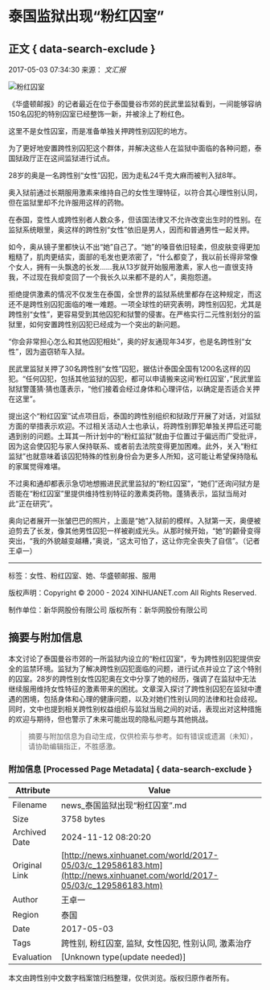 # 泰国监狱出现“粉红囚室”

## 正文 { data-search-exclude }


2017-05-03 07:34:30 来源： _文汇报_

![粉红囚室](http://www.newsimg.cn/xl2017/images/wx.png)

《华盛顿邮报》的记者最近在位于泰国曼谷市郊的民武里监狱看到，一间能够容纳150名囚犯的特别囚室已经整饰一新，并被涂上了粉红色。

这里不是女性囚室，而是准备单独关押跨性别囚犯的地方。

为了更好地安置跨性别囚犯这个群体，并解决这些人在监狱中面临的各种问题，泰国狱政厅正在这间监狱进行试点。

28岁的奥是一名跨性别“女性”囚犯，因为走私24千克大麻而被判入狱8年。

奥入狱前通过长期服用激素来维持自己的女性生理特征，以符合其心理性别认同，但在监狱里却不允许服用这样的药物。

在泰国，变性人或跨性别者人数众多，但该国法律又不允许改变出生时的性别。在监狱系统眼里，奥这样的跨性别“女性”依旧是男人，因而和普通男性一起关押。

如今，奥从镜子里都快认不出“她”自己了。“她”的嗓音依旧轻柔，但皮肤变得更加粗糙了，肌肉更结实，面部的毛发也更浓密了，“什么都变了，我以前长得非常像个女人，拥有一头飘逸的长发……我从13岁就开始服用激素，家人也一直很支持我，不过现在我却变回了一个我长久以来都不是的人”，奥抱怨道。

拒绝提供激素的情况不仅发生在泰国，全世界的监狱系统里都存在这种规定，而这还不是跨性别囚犯面临的唯一难题。一项全球性的研究表明，跨性别囚犯，尤其是跨性别“女性”，更容易受到其他囚犯和狱警的侵害。在严格实行二元性别划分的监狱里，如何安置跨性别囚犯已经成为一个突出的新问题。

“你会非常担心怎么和其他囚犯相处”，奥的好友通现年34岁，也是名跨性别“女性”，因为盗窃轿车入狱。

民武里监狱关押了30名跨性别“女性”囚犯，据估计泰国全国有1200名这样的囚犯。“任何囚犯，包括其他监狱的囚犯，都可以申请搬来这间‘粉红囚室’，”民武里监狱狱警蓬猜·猜也蓬表示，“他们接着会经过身体和心理评估，以确定是否适合关押在这里”。

提出这个“粉红囚室”试点项目后，泰国的跨性别组织和狱政厅开展了对话，对监狱方面的举措表示欢迎。不过相关活动人士也承认，将跨性别罪犯单独关押后还可能遇到别的问题。土耳其一所计划中的“粉红监狱”就由于位置过于偏远而广受批评，因为这会使囚犯与家人保持联系、或者前去法院变得更加困难。此外，关入“粉红监狱”也就意味着该囚犯特殊的性别身份会为更多人所知，这可能让希望保持隐私的家属觉得难堪。

不过奥和通却都表示急切地想搬进民武里监狱的“粉红囚室”，“她们”还询问狱方是否能在“粉红囚室”里提供维持性别特征的激素类药物。蓬猜表示，监狱当局对此“正在研究”。

奥向记者展开一张皱巴巴的照片，上面是“她”入狱前的模样。入狱第一天，奥便被迫剪去了长发，像其他男性囚犯一样被剃成光头。从那时候开始，“她”的颧骨变得突出，“我的外貌越变越糟，”奥说，“这太可怕了，这让你完全丧失了自信”。（记者 王卓一）

---

标签：女性、粉红囚室、她、华盛顿邮报、服用

版权声明：Copyright © 2000 - 2024 XINHUANET.com All Rights Reserved.

制作单位：新华网股份有限公司 版权所有：新华网股份有限公司
<!-- tcd_original_link http://news.xinhuanet.com/world/2017-05/03/c_129586183.htm -->
## 摘要与附加信息

<!-- tcd_abstract -->
本文讨论了泰国曼谷市郊的一所监狱内设立的“粉红囚室”，专为跨性别囚犯提供安全的监禁环境。监狱为了解决跨性别囚犯面临的问题，进行试点并设立了这个特别的囚室。28岁的跨性别女性囚犯奥在文中分享了她的经历，强调了在监狱中无法继续服用维持女性特征的激素带来的困扰。文章深入探讨了跨性别囚犯在监狱中遭遇的困境，包括身体和心理的健康问题，以及对她们性别认同的法律和社会歧视。同时，文中也提到相关跨性别权益组织与监狱当局之间的对话，表现出对这种措施的欢迎与期待，但也警示了未来可能出现的隐私问题与其他挑战。
<!-- tcd_abstract_end -->

> 摘要与附加信息为自动生成，仅供检索与参考。如有错误或遗漏（未知），请协助编辑指正，不胜感激。

### 附加信息 [Processed Page Metadata] { data-search-exclude }

| Attribute       | Value                                  |
|-----------------|----------------------------------------|
| Filename        | news_泰国监狱出现“粉红囚室”.md                             |
| Size            | 3758 bytes                           |
| Archived Date   | 2024-11-12 08:20:20                             |
| Original Link   | [http://news.xinhuanet.com/world/2017-05/03/c_129586183.htm](http://news.xinhuanet.com/world/2017-05/03/c_129586183.htm)                       |
| Author          | 王卓一                               |
| Region          | 泰国                               |
| Date            | 2017-05-03                                 |
| Tags            | 跨性别, 粉红囚室, 监狱, 女性囚犯, 性别认同, 激素治疗                                 |
| Evaluation            | [Unknown type(update needed)]                                 |
<!-- tcd_table_end -->

本文由跨性别中文数字档案馆归档整理，仅供浏览。版权归原作者所有。

